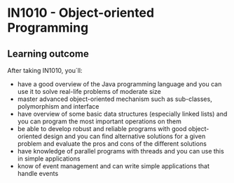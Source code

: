 # IN1010 - Object-oriented Programming
## Learning outcome
After taking IN1010, you´ll:

- have a good overview of the Java programming language and you can use it to solve real-life problems of moderate size
- master advanced object-oriented mechanism such as sub-classes, polymorphism and interface
- have overview of some basic data structures (especially linked lists) and you can program the most important operations on them
- be able to develop robust and reliable programs with good object-oriented design and you can find alternative solutions for a given problem and evaluate the pros and cons of the different solutions
- have knowledge of parallel programs with threads and you can use this in simple applications
- know of event management and can write simple applications that handle events
